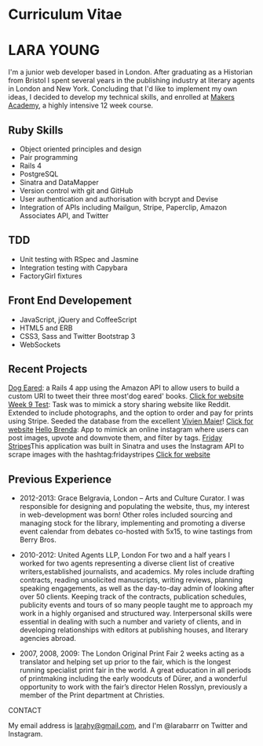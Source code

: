 Curriculum Vitae
===============

# LARA YOUNG 

I'm a junior web developer based in London. After graduating as a Historian from Bristol I spent several years in the publishing industry at literary agents in London and New York. Concluding that I'd like to implement my own ideas, I decided to develop my technical skills, and enrolled at [Makers Academy](http://www.makersacademy.com/), a highly intensive 12 week course. 

## Ruby Skills
 * Object­ oriented principles and design 
 * Pair programming
 * Rails 4 
 * PostgreSQL 
 * Sinatra and DataMapper
 * Version control with git and GitHub
 * User authentication and authorisation with bcrypt and Devise
 * Integration of APIs including Mailgun, Stripe, Paperclip, Amazon Associates API, and Twitter

 ## TDD
 * Unit testing with RSpec and Jasmine 
 * Integration testing with Capybara
 * FactoryGirl fixtures

 ## Front End Developement
 * JavaScript, jQuery and CoffeeScript
 * HTML5 and ERB
 * CSS3, Sass and Twitter Bootstrap 3
 * WebSockets

## Recent Projects 

[Dog Eared](https://github.com/TomGroombridge/book_project): a Rails 4 app using the Amazon API to allow users to build a custom URl to tweet their three most'dog eared' books. 
[Click for website](www.dogearedpages.me)
[Week 9 Test](https://github.com/larahy/W9Test): Task was to mimick a story sharing website like Reddit. Extended to include photographs, and the option to order and pay for prints using Stripe. Seeded the database from the excellent [Vivien Maier](http://www.vivianmaier.com/)! 
[Click for website](http://glacial-basin-8458.herokuapp.com/)
[Hello Brenda](https://github.com/larahy/HelloBrenda): App to mimick an online instagram where users can post images, upvote and downvote them, and filter by tags. 
[Friday Stripes](https://github.com/larahy/FridayStripes)This application was built in Sinatra and uses the Instagram API to scrape images with the hashtag:fridaystripes
[Click for website](www.fridaystripes.co.uk)


## Previous Experience 

 * 2012-2013: Grace Belgravia, London – Arts and Culture Curator.
I was responsible for designing and populating the website, thus, my interest in web-development was born! 
Other roles included sourcing and managing stock for the library, implementing and promoting a diverse event
calendar from debates co-hosted with 5x15, to wine tastings from Berry Bros.

 * 2010-2012:	United Agents LLP, London 
For two and a half years I worked for two agents representing a diverse client list of creative writers,established journalists, and academics. My roles include drafting contracts, reading unsolicited manuscripts, writing reviews, planning speaking engagements, as well as the day-to-day admin of looking after over 50 clients. Keeping track of the contracts, publication schedules, publicity events and tours of so many people taught me to approach my work in a highly organised and structured way.  Interpersonal skills were essential in dealing with such a number and variety of clients, and in developing relationships with editors at publishing houses, and literary agencies abroad.

 * 2007, 2008, 2009: The London Original Print Fair 
2 weeks acting as a translator and helping set up prior to the fair, which is the longest running specialist print fair in the world. A great education in all periods of printmaking including the early woodcuts of Dürer, and a wonderful opportunity to work with the fair’s director Helen Rosslyn, previously a member of the Print department at Christies. 

CONTACT

My email address is larahy@gmail.com, and I'm @larabarrr on Twitter and Instagram. 

